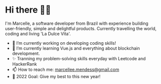 # Hi there 👋🏽
  I'm Marcelle, a software developer from Brazil with experience building user-friendly, simple and delightful products. Currently travelling the world, coding and living 'La Dulce Vita'. 

- 🔭 I’m currently working on developing coding skills!
- 🌱 I’m currently learning Vue.js and everything about blockchain development.
- ✨ Tranning my problem-solving skills everyday with Leetcode and HackerRank
- 📫 How to reach me: marcellee.mendess@gmail.com
- 🥅 2022 Goal: Give my best to this new year!

<!--
**marcelleemendess/marcelleemendess** is a ✨ _special_ ✨ repository because its `README.md` (this file) appears on your GitHub profile.

Here are some ideas to get you started:

-->
